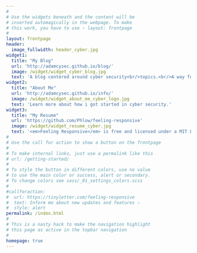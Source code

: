 ```yaml
---
#
# Use the widgets beneath and the content will be
# inserted automagically in the webpage. To make
# this work, you have to use › layout: frontpage
#
layout: frontpage
header:
  image_fullwidth: header_cyber.jpg
widget1:
  title: "My Blog"
  url: 'http://adamcysec.github.io/blog/'
  image: /widget/widget_cyber_blog.jpg
  text: 'A blog centered around cyber security<br/>topics.<br/>A way for me to share my cyber adventures.'
widget2:
  title: "About Me"
  url: 'http://adamcysec.github.io/info/'
  image: /widget/widget_about_me_cyber_logo.jpg
  text: 'Learn more about how i got started in cyber security.'
widget3:
  title: "My Resume"
  url: 'https://github.com/Phlow/feeling-responsive'
  image: /widget/widget_resume_cyber.jpg
  text: '<em>Feeling Responsive</em> is free and licensed under a MIT License. Make it your own and start building. The code is well-documented and explains you how it works.'
#
# Use the call for action to show a button on the frontpage
#
# To make internal links, just use a permalink like this
# url: /getting-started/
#
# To style the button in different colors, use no value
# to use the main color or success, alert or secondary.
# To change colors see sass/_01_settings_colors.scss
#
#callforaction:
#  url: https://tinyletter.com/feeling-responsive
#  text: Inform me about new updates and features ›
#  style: alert
permalink: /index.html
#
# This is a nasty hack to make the navigation highlight
# this page as active in the topbar navigation
#
homepage: true
---
```


